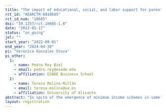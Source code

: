```yaml
---
title: "The impact of educational, social, and labor support for parents and children on wellbeing, employment, and schooling outcomes: A pilot study with Save the Children in Spain"
rct_id: "AEARCTR-0010685"
rct_id_num: "10685"
doi: "10.1257/rct.10685-1.0"
date: "2023-01-17"
status: "on_going"
jel: ""
start_year: "2022-09-01"
end_year: "2024-04-30"
pi: "Veronica Gonzales Stuva"
pi_other:
  1:
    - name: Pedro Rey Biel
    - email: pedro.rey@esade.edu
    - affiliation: ESADE Business School
  2:
    - name: Teresa Molina-Millán
    - email: teresa.molina@ua.es
    - affiliation: University of Alicante
abstract: "In spite of the emergence of minimum income schemes in some high-income countries, such as the Ingreso Mínimo Vital (IMV) in Spain, there is not enough evidence to proof that these transfers alone can promote social inclusion amongst potential beneficiaries. In these contexts, it is common to find non-governmental organizations (NGOs) providing packages of several social services for low-income households, including programs around educational, labor, and social support, which aim to enhance the effectiveness of underlying government income schemes. We are currently partnering with Save the Children-Spain (STC) and the Spanish Ministry of Inclusion, Social Security and Migrations (MISSM) to run a randomized evaluation of STC’s labor, education, and social interventions targeting families with school-age  children that are socially excluded or at risk of social exclusion . Families will be randomly assigned to receive either the standard STC ‘social support’ package, or to receive ‘social support’ plus a combination of labor and educational support interventions. Our primary outcomes will include measures of subjective wellbeing and income, parents’ labor insertion, and educational achievement and attitudes amongst their children. At the end of the experiment, we expect to proof that a comprehensive social program that incorporates labor and educational components can be more effective on improving the well-being of children and adolescents of vulnerable families than other programs that only provide social support. "
layout: registration
---
```



